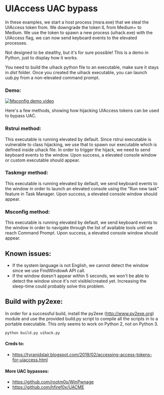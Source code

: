 # UIAccess UAC bypass
In these examples, we start a host process (msra.exe) that we steal the UIAccess token from. We downgrade the token IL from Medium+ to Medium. We use the token to spawn a new process (uihack.exe) with the UIAccess flag, we can now send keyboard events to the elevated processes.

Not designed to be stealthy, but it's for sure possible! This is a demo in Python, just to display how it works.

You need to build the uihack python file to an executable, make sure it stays in *dist* folder. Once you created the uihack executable, you can launch uub.py from a non-elevated command prompt.

### Demo:
[![Msconfig demo video](https://i.imgur.com/wv40H4Y.png)](https://vimeo.com/344744930 "Msconfig demo video")

Here's a few methods, showing how hijacking UIAccess tokens can be used to bypass UAC.

### Rstrui method:
This executable is running elevated by default. Since rstrui executable is vulnerable to class hijacking, we use that to spawn our executable which is defined inside uihack file. In order to trigger the hijack, we need to send keyboard events to the window. Upon success, a elevated console window or custom executable should appear.

### Taskmgr method:
This executable is running elevated by default, we send keyboard events to the window in order to launch an elevated console using the "Run new task" feature in Task Manager. Upon success, a elevated console window should appear.

### Msconfig method:
This executable is running elevated by default, we send keyboard events to the window in order to navigate through the list of available tools until we reach Command Prompt. Upon success, a elevated console window should appear.

## Known issues:
 * If the system language is not English, we cannot detect the window since we use FindWindowA API call.
 * If the window doesn't appear within 5 seconds, we won't be able to detect the window since it's not visible/created yet. Increasing the sleep-time could probably solve this problem.
 
## Build with py2exe:
In order for a successful build, install the py2exe (http://www.py2exe.org) module and use the provided build.py script to compile all the scripts in to a portable executable. This only seems to work on Python 2, not on Python 3.

```python build.py uihack.py```

#### Creds to:
 * https://tyranidslair.blogspot.com/2019/02/accessing-access-tokens-for-uiaccess.html
 
 #### More UAC bypasses:
  * https://github.com/rootm0s/WinPwnage
  * https://github.com/hfiref0x/UACME
